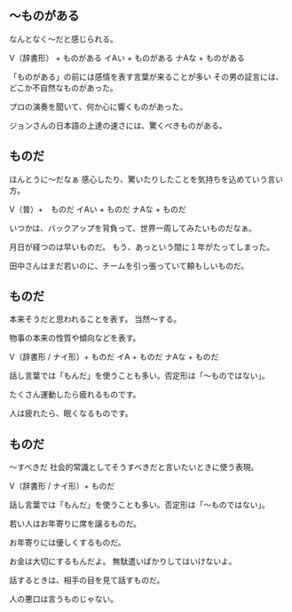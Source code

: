 
## 〜ものがある
なんとなく〜だと感じられる。

V（辞書形） + ものがある イAい + ものがある ナAな + ものがある


「ものがある」の前には感情を表す言葉が来ることが多い
その男の証言には、どこか不自然なものがあった。

プロの演奏を聞いて、何か心に響くものがあった。

ジョンさんの日本語の上達の速さには、驚くべきものがある。

## ものだ
ほんとうに～だなぁ   感心したり、驚いたりしたことを気持ちを込めていう言い方。

V（普）+　ものだ イAい + ものだ ナAな + ものだ


いつかは、バックアップを背負って、世界一周してみたいものだなぁ。

月日が経つのは早いものだ。
もう、あっという間に１年がたってしまった。

田中さんはまだ若いのに、チームを引っ張っていて頼もしいものだ。

## ものだ
本来そうだと思われることを表す。
当然〜する。

物事の本来の性質や傾向などを表す。

V（辞書形 / ナイ形）+ ものだ イA + ものだ ナAな + ものだ


話し言葉では「もんだ」を使うことも多い。否定形は「〜ものではない」。

たくさん運動したら疲れるものです。

人は疲れたら、眠くなるものです。

## ものだ
〜すべきだ   社会的常識としてそうすべきだと言いたいときに使う表現。

V（辞書形 / ナイ形）+ ものだ


話し言葉では「もんだ」を使うことも多い。否定形は「〜ものではない」。

若い人はお年寄りに席を譲るものだ。

お年寄りには優しくするものだ。

お金は大切にするもんだよ。
無駄遣いばかりしてはいけないよ。

話するときは、相手の目を見て話すものだ。

人の悪口は言うものじゃない。

